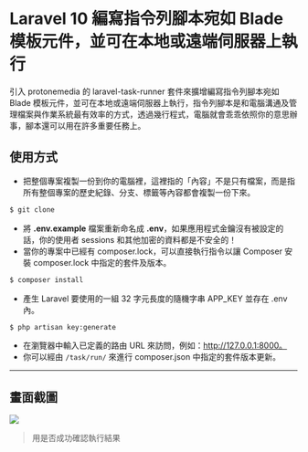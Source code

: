 # Laravel 10 編寫指令列腳本宛如 Blade 模板元件，並可在本地或遠端伺服器上執行

引入 protonemedia 的 laravel-task-runner 套件來擴增編寫指令列腳本宛如 Blade 模板元件，並可在本地或遠端伺服器上執行，指令列腳本是和電腦溝通及管理檔案與作業系統最有效率的方式，透過幾行程式，電腦就會乖乖依照你的意思辦事，腳本還可以用在許多重要任務上。

## 使用方式
- 把整個專案複製一份到你的電腦裡，這裡指的「內容」不是只有檔案，而是指所有整個專案的歷史紀錄、分支、標籤等內容都會複製一份下來。
```sh
$ git clone
```
- 將 __.env.example__ 檔案重新命名成 __.env__，如果應用程式金鑰沒有被設定的話，你的使用者 sessions 和其他加密的資料都是不安全的！
- 當你的專案中已經有 composer.lock，可以直接執行指令以讓 Composer 安裝 composer.lock 中指定的套件及版本。
```sh
$ composer install
```
- 產生 Laravel 要使用的一組 32 字元長度的隨機字串 APP_KEY 並存在 .env 內。
```sh
$ php artisan key:generate
```
- 在瀏覽器中輸入已定義的路由 URL 來訪問，例如：http://127.0.0.1:8000。
- 你可以經由 `/task/run/` 來進行 composer.json 中指定的套件版本更新。

----

## 畫面截圖
![](https://i.imgur.com/5CmRVt6.png)
> 用是否成功確認執行結果
